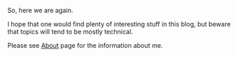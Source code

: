 <!--
.. link:
.. description: Introduction to my new blog.
.. tags: meta
.. date: 2013/08/09 11:20:01
.. title: Hello world!
.. slug: hello-world
-->

So, here we are again.

I hope that one would find plenty of interesting stuff in this blog, but beware
that topics will tend to be mostly technical.

Please see [About](/stories/about.html) page for the information about me.
